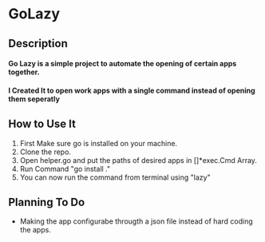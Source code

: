# GoLazy

## Description

#### Go Lazy is a simple project to automate the opening of certain apps together.
#### I Created It to open work apps with a single command instead of opening them seperatly

## How to Use It

1. First Make sure go is installed on your machine.
2. Clone the repo.
3. Open helper.go and put the paths of desired apps in []*exec.Cmd Array.
4. Run Command "go install ."
5. You can now run the command from terminal using "lazy"

## Planning To Do
* Making the app configurabe througth a json file instead of hard coding the apps.
